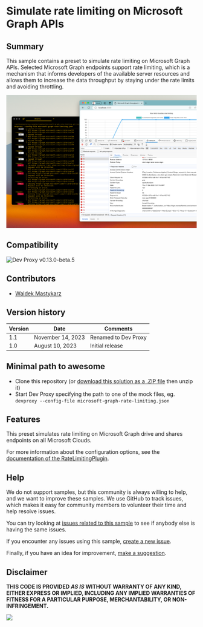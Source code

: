 # Simulate rate limiting on Microsoft Graph APIs

## Summary

This sample contains a preset to simulate rate limiting on Microsoft Graph APIs. Selected Microsoft Graph endpoints support rate limiting, which is a mechanism that informs developers of the available server resources and allows them to increase the data throughput by staying under the rate limits and avoiding throttling.

![Dev Proxy simulating rate limiting on Microsoft Graph APIs](assets/screenshot.png)

## Compatibility

![Dev Proxy v0.13.0-beta.5](https://img.shields.io/badge/devproxy-v0.13.0--beta.5-green.svg)

## Contributors

- [Waldek Mastykarz](https://github.com/waldekmastykarz)

## Version history

Version|Date|Comments
-------|----|--------
1.1|November 14, 2023|Renamed to Dev Proxy
1.0|August 10, 2023|Initial release

## Minimal path to awesome

- Clone this repository (or [download this solution as a .ZIP file](https://pnp.github.io/download-partial/?url=https://github.com/pnp/proxy-samples/tree/main/samples/microsoft-graph-rate-limiting) then unzip it)
- Start Dev Proxy specifying the path to one of the mock files, eg. `devproxy --config-file microsoft-graph-rate-limiting.json`

## Features

This preset simulates rate limiting on Microsoft Graph drive and shares endpoints on all Microsoft Clouds.

For more information about the configuration options, see the [documentation of the RateLimitingPlugin](https://learn.microsoft.com/microsoft-cloud/dev/dev-proxy/technical-reference/ratelimitingplugin).

## Help

We do not support samples, but this community is always willing to help, and we want to improve these samples. We use GitHub to track issues, which makes it easy for  community members to volunteer their time and help resolve issues.

You can try looking at [issues related to this sample](https://github.com/pnp/proxy-samples/issues?q=label%3A%22sample%3A%20microsoft-graph-rate-limiting%22) to see if anybody else is having the same issues.

If you encounter any issues using this sample, [create a new issue](https://github.com/pnp/proxy-samples/issues/new).

Finally, if you have an idea for improvement, [make a suggestion](https://github.com/pnp/proxy-samples/issues/new).

## Disclaimer

**THIS CODE IS PROVIDED *AS IS* WITHOUT WARRANTY OF ANY KIND, EITHER EXPRESS OR IMPLIED, INCLUDING ANY IMPLIED WARRANTIES OF FITNESS FOR A PARTICULAR PURPOSE, MERCHANTABILITY, OR NON-INFRINGEMENT.**

![](https://m365-visitor-stats.azurewebsites.net/SamplesGallery/pnp-devproxy-microsoft-graph-rate-limiting)
